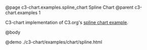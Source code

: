 @page c3-chart.examples.spline_chart Spline Chart
@parent c3-chart.examples 1

C3-chart implementation of C3.org's [spline chart example](http://c3js.org/samples/chart_spline.html).

@body

@demo ./c3-chart/examples/chart/spline.html